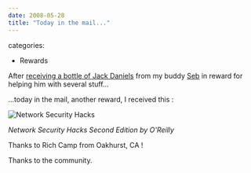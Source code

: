 ```yaml
---
date: 2008-05-28
title: "Today in the mail..."
---
```








categories:
- Rewards


After [receiving a bottle of Jack Daniels](http://blog.wains.be/post/give-to-the-community-the-community-gives-it-back-to-you/) from my buddy [Seb](http://sergent-todd.blogspot.com) in reward for helping him with several stuff...

...today in the mail, another reward, I received this :

![Network Security Hacks](http://lh4.ggpht.com/sebastien.wains/SD2IzAIqw4I/AAAAAAAADLE/F-dyHKzi-sY/DSC_5068.resized.JPG?imgmax=640)

_Network Security Hacks Second Edition by O'Reilly_

Thanks to Rich Camp from Oakhurst, CA !

Thanks to the community.

